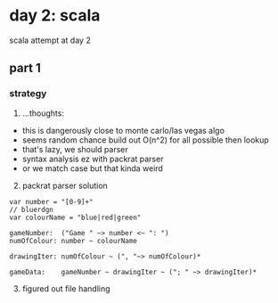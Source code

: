 # day 2: scala
  scala attempt at day 2
## part 1
### strategy
1. ...thoughts:
  * this is dangerously close to monte carlo/las vegas algo
  * seems random chance build out O(n^2) for all possible then lookup
  * that's lazy, we should parser
  * syntax analysis ez with packrat parser
  * or we match case but that kinda weird
2. packrat parser solution
```
var number = "[0-9]+"
// bluerdgn 
var colourName = "blue|red|green"

gameNumber:  ("Game " ~> number <~ ": ")
numOfColour: number ~ colourName

drawingIter: numOfColour ~ (", "~> numOfColour)*

gameData:    gameNumber ~ drawingIter ~ ("; " ~> drawingIter)*

```
3. figured out file handling